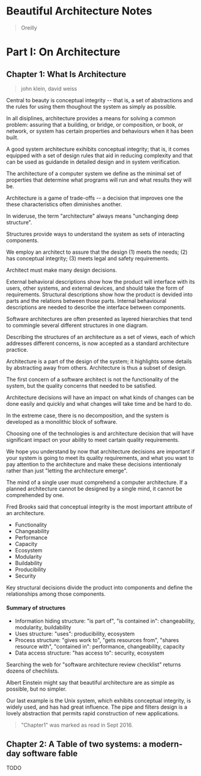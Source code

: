 Beautiful Architecture Notes
===
> Oreilly

# Part I: On Architecture

## Chapter 1: What Is Architecture
> john klein, david weiss  

Central to beauty is conceptual integrity -- that is, a set of abstractions
and the rules for using them thoughout the system as simply as possible.

In all disiplines, architecture provides a means for solving a common problem:
assuring that a building, or bridge, or composition, or book, or network, or
system has certain properties and behaviours when it has been built.

A good system architecture exihibits conceptual integrity; that is, it comes
equipped with a set of design rules that aid in reducing complexity and that
can be used as guidande in detailed design and in system verification.

The architecture of a computer system we define as the minimal set of
properties that determine what programs will run and what results they will be.

Architecture is a game of trade-offs -- a decision that improves one the these
characteristics often diminishes another.

In wideruse, the term "architecture" always means "unchanging deep structure".

Structures provide ways to understand the system as sets of interacting
components.

We employ an architect to assure that the design (1) meets the needs; (2) has
conceptual integrity; (3) meets legal and safety requirements.

Architect must make many design decisions.

External behavioral descriptions show how the product will interface with its
users, other systems, and external devices, and should take the form of
requirements. Structural descriptions show how the product is devided into
parts and the relations between those parts. Internal behavioural descriptions
are needed to describe the interface between components.

Software architectures are often presented as layered hierarchies that tend
to commingle several different structures in one diagram.

Describing the structures of an architecture as a set of views, each of which
addresses different concerns, is now accepted as a standard architecture
practice.

Architecture is a part of the design of the system; it highlights some details
by abstracting away from others. Architecture is thus a subset of design.

The first concern of a software architect is not the functionality of the
system, but the quality concerns that needed to be satisfied.

Architecture decisions will have an impact on what kinds of changes can be
done easily and quickly and what changes will take time and be hard to do.

In the extreme case, there is no decomposition, and the system is developed as
a monolithic block of software.

Choosing one of the technologies is and architecture decision that will have
significant impact on your ability to meet cartain quality requirements.

We hope you understand by now that architecture decisions are important if your
system is going to meet its quality requirements, and what you want to pay
attention to the architecture and make these decisions intentionaly rather than
just "letting the architecture emerge".

The mind of a single user must comprehend a computer architecture. If a planned
architecture cannot be designed by a single mind, it cannot be comprehended by
one.

Fred Brooks said that conceptual integrity is the most important attribute of
an architecture.

* Functionality  
* Changeability  
* Performance  
* Capacity  
* Ecosystem  
* Modularity  
* Buildability  
* Producibility  
* Security  

Key structural decisions divide the product into components and define the
relationships among those components.

#### Summary of structures

* Information hiding structure: "is part of", "is contained in": changeability,
modularity, buildability  
* Uses structure: "uses": producibility, ecosystem  
* Process structure: "gives work to", "gets resources from", "shares resource
with", "contained in": performance, changeability, capacity  
* Data access structure: "has access to": security, ecosystem  

Searching the web for "software architecture review checklist" returns dozens
of chechlists.

Albert Einstein might say that beautiful architecture are as simple as possible,
but no simpler.

Our last example is the Unix system, which exhibits conceptual integrity, is
widely used, and has had great influence. The pipe and filters design is a
lovely abstraction that permits rapid construction of new applications.

> "Chapter1" was marked as read in Sept 2016.  

## Chapter 2: A Table of two systems: a modern-day software fable
TODO
